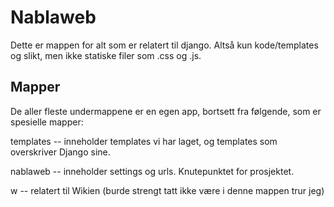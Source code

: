 # Nablaweb #

Dette er mappen for alt som er relatert til django. Altså kun kode/templates og
slikt, men ikke statiske filer som .css og .js.

## Mapper ##
De aller fleste undermappene er en egen app, bortsett fra følgende, som er
spesielle mapper:

templates -- inneholder templates vi har laget, og templates som overskriver
             Django sine.

nablaweb -- inneholder settings og urls. Knutepunktet for prosjektet.

w -- relatert til Wikien (burde strengt tatt ikke være i denne mappen trur jeg)
